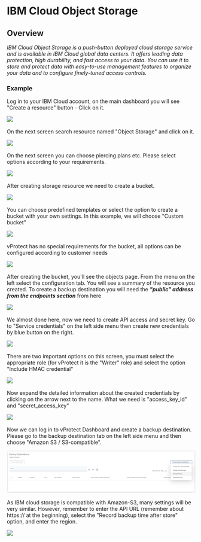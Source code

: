 # IBM Cloud Object Storage

## Overview

_IBM Cloud Object Storage is a push-button deployed cloud storage service and is available in IBM Cloud global data centers. It offers leading data protection, high durability, and fast access to your data. You can use it to store and protect data with easy-to-use management features to organize your data and to configure finely-tuned access controls._

### Example

Log in to your IBM Cloud account, on the main dashboard you will see "Create a resource" button - Click on it.

![](../../../.gitbook/assets/object-storage-ibm-create-resource.jpg)

On the next screen search resource named "Object Storage" and click on it.

![](../../../.gitbook/assets/object-storage-ibm-create-object-storage.jpg)

On the next screen you can choose piercing plans etc. Please select options according to your requirements.

![](../../../.gitbook/assets/object-storage-ibm-create-object-storage2.jpg)

After creating storage resource we need to create a bucket.

![](../../../.gitbook/assets/object-storage-ibm-create-bucket.jpg)

You can choose predefined templates or select the option to create a bucket with your own settings. In this example, we will choose "Custom bucket"

![](../../../.gitbook/assets/object-storage-ibm-create-bucket2.jpg)

vProtect has no special requirements for the bucket, all options can be configured according to customer needs

![](../../../.gitbook/assets/object-storage-ibm-create-bucket3.jpg)

After creating the bucket, you'll see the objects page. From the menu on the left select the configuration tab. You will see a summary of the resource you created. To create a backup destination you will need the _**"public" address from the endpoints section**_ from here

![](../../../.gitbook/assets/object-storage-ibm-create-bucket4.jpg)

We almost done here, now we need to create API access and secret key. Go to "Service credentials" on the left side menu then create new credentials by blue button on the right.

![](../../../.gitbook/assets/object-storage-ibm-create-user001.jpg)

There are two important options on this screen, you must select the appropriate role \(for vProtect it is the "Writer" role\) and select the option "Include HMAC credential"

![](../../../.gitbook/assets/object-storage-ibm-create-user002.jpg)

Now expand the detailed information about the created credentials by clicking on the arrow next to the name. What we need is "access\_key\_id" and "secret\_access\_key"

![](../../../.gitbook/assets/object-storage-ibm-create-user003.jpg)

Now we can log in to vProtect Dashboard and create a backup destination. Please go to the backup destination tab on the left side menu and then choose "Amazon S3 / S3-compatible".

![](../../../.gitbook/assets/backup-destinations-object-storage%20%284%29%20%284%29%20%284%29.jpg)

As IBM cloud storage is compatible with Amazon-S3, many settings will be very similar. However, remember to enter the API URL \(remember about https:// at the beginning\), select the "Record backup time after store" option, and enter the region.

![](../../../.gitbook/assets/backup-destinations-object-storage-ibm.jpg)

